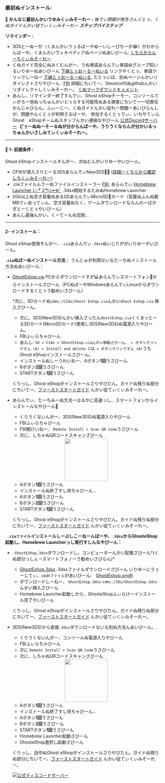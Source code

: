 ### __最初ぬインストール:__


**📙 かんなじ最初んかいうゆみくぃみそーれー :**
*後でぃ問題が発生さんぐとぅ、くぬガイドんかい従てぃくぃみそーれー **ステップバイステップ***

**リマインダー :**
* 3DSとーぬーが（くまんかいうぅるばーやぬーいしーびちーが😂）がわからんばーや、くまんかいウィキペディアぬページぬあいびーん: [くちらからんーちくぃみそーれー](https://ja.m.wikipedia.org/wiki/%E3%83%8B%E3%83%B3%E3%83%86%E3%83%B3%E3%83%89%E3%83%BC3DS).
* くぬガイド完全にぬみくむんがー、うぬ単語あらんでぃ単語ぬグループ知いるいりゆーぬあいびーん [下線とぅおーるーぬいる]() リンクやくとぅ、単語クリックしーねー [下線とぅおーるーぬいる](), たとぅいば、別ぬページんかいリダイレクトさりやびーん : [FBI](https://github.com/Steveice10/FBI) 詳細にちいてー、Steveice10ぬgithubんかいリダイレクトしくぃみそーれー。 [くぬマークダウンドキュメント](https://cours-web.ch/divers/markdown/).
* あんし、リマインダー終了すんでぃ、Ghost eShopチーモー、コンソールてぃがろー他ぬっちゅんかいとぅらする可能性ぬある損害にちいてー一切責任かんじゃびらん。ふぃーじー、くぬガイドんかい従れー問題ーあいびらんしが、問題やんくとぅが判明さるばーや、 参加するくとぅでぃ、いちやてぃんGhost　eShopチームぬスタッフんかい連絡なやびーん [公式Discordサーバー](https://discord.gg/ENFGnYrKMf).
**どぅーぬぬーそーるぬが分からんばーや、うりうくならんが分かいるっちゅんかいさしみてぃくぃみそーれー。**

___
#### 🏁 1- 前提条件 :
Ghost eShopインストールすんがー、次ぬむんがいりゆーやいびーん。

* CFWが導入さりとーる3DSあらんでぃNew3DS🏴‍☠️  ([詳細ーくちらから確認しちくぃみそーれー](https://3ds.hacks.guide/ja_JP/))
* .ciaファイルんでーぬファイルインストーラー [FBI](https://github.com/Steveice10/FBI), あらんでぃ [Homebrew Launcher (∩ ͡° ͜ʖ ͡°)⊃━☆ﾟ](https://github.com/fincs/new-hbmenu) .3dsx開始するたみぬHomebrew Launcher
* 2Gb以上ぬ空き容量ぬあるSDあらんでぃMicroSD💾カード（容量ぬふんぬ数MBでぃあってぃん、空き容量ぬなく、ゲームダウンロードならんのーばかぎとーくとぅやいびーん）
* あんし最後んかい、くーてーんぬ忍耐...

___
#### 2- インストール：

Ghost eShop使用すんがー、```.cia```あらんでぃ```.3dsx```ぬいじりががいりゆーやいびーん。

**```.cia```ぬばーぬインストール方法：**
うんじゅが利用ないるたーちぬインストール方法ぬあいびーん：
* [GhostEshop.cia](https://cdn.ghosteshop.com/Homebrew/GhostEshop.cia)
PCからダウンロードすが💻あらんでぃスマートフォン📱からインストールさびーん（PCぬばーやWindowsあらんでぃLinuxからダウンロードするくとぅう勧めいさびーん）

    *次に、SDカードぬ```sdmc:/CIAs/Ghost Eshop.cia```んかい```Ghost Eshop.cia``` 挿入さびーん。
    * 次に。3DS(New3DS)んかい挿入さったん```GhostEshop.cia```くくまっとーるSDカード(MicroSDカード)使用し3DS(New3DS)ぬ電源入りやびーん。
    * FBIふぃらちゃびーん
    * あんし: ```SD > CIAs > GhostEshop.ciaんかい移動さびーん。 > ボタンクリックすん (A) > Install and delete CIA > ボタンクリックすん (A)```うちGhost eShopインストールさびーん。
    * インストールぬしーうわいねー、Aボタン**1回**うさびーん
    * Bボタン**2回**うさびーん
    * STARTボタン**1回**うさびーん
    
    くりっし、Ghost eShopがインストールさりやびたん。ガイドぬ残りぬ部分にちいてー、[ファーストスタートガイド](./start_guide-fr.md) んかい従てぃくぃみそーれー。

* あらんでぃ、たーちみーぬ方法ーはるかに高速っし、スマートフォンからインストールなやびーん📱

    * くりうくないんがー、3DS(New3DS)ぬ電源入りやびーん
    * FBIふぃらちゃびーん
    * FBI開けいねー、 ```Remote Install > Scan QR Code```うさびーん
    * 次に、しちゃぬQRコードスキャンさびーん 
    <div align="center"><img src="https://cdn.ghosteshop.com/Homebrew/GhostEshop%20%28.cia%29.png" height="140px"></div>
    
    * Aボタン**1回**うさびーん
    * インストールぬ終了すし待ちゃびーん...
    * Aボタン**1回**うさびーん
    * Bボタン**2回**うさびーん
    * STARTボタン**1回**うさびーん

    くりっし、Ghost eShopがインストールさりやびたん。ガイドぬ残りぬ部分にちいてー、[ファーストスタートガイド](./start_guide-fr.md) んかい従てぃくぃみそーれー。

**``` .ciaファイル```インストールしーぶしこーねーんばーや、```.3dsx```からGhosteShop起動し、Homebrew Launcherっし実行すしんなやびーん：**
*  ``` GhostEshop.3dsx```ダウンロードし、コンピューターんかい配置さびーん*(くぬ部分っしぇースマートフォノーう勧めいさびらん)*
   *  [GhostEshop.3dsx](https://cdn.ghosteshop.com/Homebrew/GhostEshop.3dsx)
   .3dsxファイルダウンロードさびーん いりゆーにうぅーじてぃ、```smdhファイル```があいびーん:　[GhostEshop.smdh](https://cdn.ghosteshop.com/Homebrew/GhostEshop.smdh)
    * ダウンロードしーねー、 ```GhostEshop.3dsx```  ```sdmc:/3ds/GhostEshop.3dsx```んかい挿入さびーん
    * Homebrew Launcher起動しから、GhosteShopふぃらけーインストール完了やいびーん
    
    くりっし、Ghost eShopがインストールさりやびたん。ガイドぬ残りぬ部分にちいてー、[ファーストスタートガイド](./start_guide-fr.md) んかい従てぃくぃみそーれー。

* 3DS(New3DS)から直接```.3dsx```ダウンロードないる別ぬ方法んあいびーん。.
    * くりうくないんがー、コンソールぬ電源入りやびーん
    * FBIふぃらちゃびーん
    * 次に ```Remote Install > Scan QR Code```うさびーん
    * 次に、しちゃぬQRコードスキャンさびーん
    <div align="center"><img src="https://cdn.ghosteshop.com/Homebrew/GhostEshop%20%28.3dsx%29.png" height="140px"></div>

    * Aボタン**1回**うさびーん
    * インストールぬ終了すし待ちゃびーん...
    * Aボタン**1回**うさびーん
    * Bボタン**2回**うさびーん
    * STARTボタン**1回**うさびーん
    * Homebrew Launcher起動さびーん
    * GhosteShop選択し起動さびーん

    くりっし、自作ぬGhost eShopがインストールさりやびたん。ガイドぬ残りぬ部分にちいてー、[ファーストスタートガイド](./start_guide-fr.md) んかい従てぃくぃみそーれー。
    
    [![公式ディスコードサーバー](https://discordapp.com/api/guilds/633965704424718336/widget.png?style=banner3&time)](https://discord.gg/9Rqvh9F)
